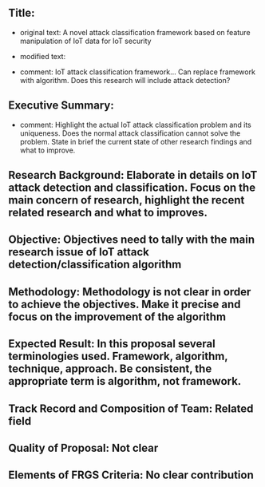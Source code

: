 
## Title: 
- original text: A novel attack classification framework based on feature manipulation of IoT data for IoT security
- modified text:

- comment: IoT attack classification framework... Can replace framework with algorithm. Does this research will include attack detection?

## Executive Summary: 
- comment: Highlight the actual IoT attack classification problem and its uniqueness. Does the normal attack classification cannot solve the problem. State in brief the current state of other research findings and what to improve.

## Research Background: Elaborate in details on IoT attack detection and classification. Focus on the main concern of research, highlight the recent related research and what to improves.

## Objective: Objectives need to tally with the main research issue of IoT attack detection/classification algorithm

## Methodology: Methodology is not clear in order to achieve the objectives. Make it precise and focus on the improvement of the algorithm

## Expected Result: In this proposal several terminologies used. Framework, algorithm, technique, approach. Be consistent, the appropriate term is algorithm, not framework.

## Track Record and Composition of Team: Related field

## Quality of Proposal: Not clear

## Elements of FRGS Criteria: No clear contribution
